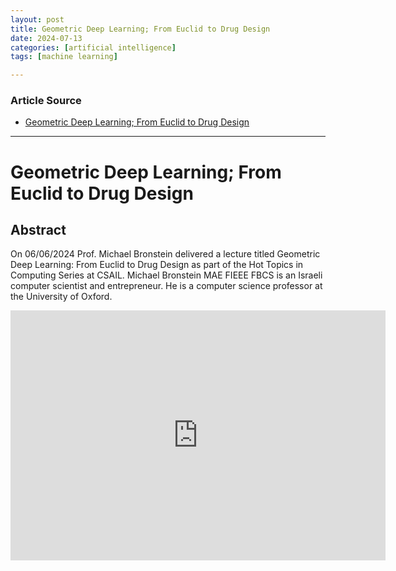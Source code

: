 ```yaml
---
layout: post
title: Geometric Deep Learning; From Euclid to Drug Design
date: 2024-07-13
categories: [artificial intelligence]
tags: [machine learning]

---
```


### Article Source


* [Geometric Deep Learning; From Euclid to Drug Design](https://www.youtube.com/watch?v=MeJgxYfiaz8)

---


# Geometric Deep Learning; From Euclid to Drug Design


## Abstract 
On 06/06/2024 Prof. Michael Bronstein delivered a lecture titled Geometric Deep Learning: From Euclid to Drug Design as part of the Hot Topics in Computing Series at CSAIL. Michael Bronstein MAE FIEEE FBCS is an Israeli computer scientist and entrepreneur. He is a computer science professor at the University of Oxford.

<iframe width="600" height="400" src="https://www.youtube.com/embed/MeJgxYfiaz8?si=SmScG4eTjIzuoW1-" title="YouTube video player" frameborder="0" allow="accelerometer; autoplay; clipboard-write; encrypted-media; gyroscope; picture-in-picture; web-share" referrerpolicy="strict-origin-when-cross-origin" allowfullscreen></iframe>
